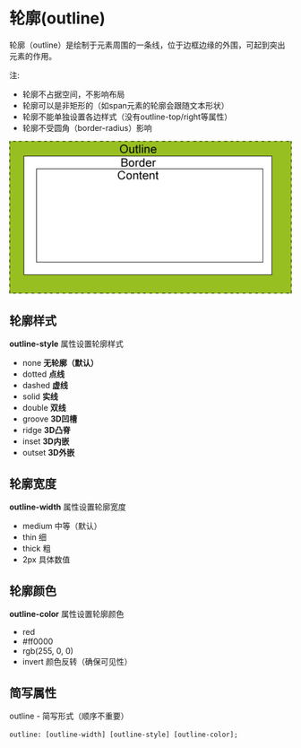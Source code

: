 # 轮廓(outline)
轮廓（outline）是绘制于元素周围的一条线，位于边框边缘的外围，可起到突出元素的作用。

注:
* 轮廓不占据空间，不影响布局
* 轮廓可以是非矩形的（如span元素的轮廓会跟随文本形状）
* 轮廓不能单独设置各边样式（没有outline-top/right等属性）
* 轮廓不受圆角（border-radius）影响

![alt text](box_outline.gif)

## 轮廓样式
**outline-style** 属性设置轮廓样式

*  none      **无轮廓（默认）**
*  dotted    **点线**
*  dashed    **虚线**
*  solid     **实线**
*  double    **双线**
*  groove    **3D凹槽**
*  ridge     **3D凸脊**
*  inset     **3D内嵌**
*  outset    **3D外嵌**

## 轮廓宽度
**outline-width** 属性设置轮廓宽度

* medium  中等（默认）
* thin    细
* thick   粗
* 2px     具体数值

## 轮廓颜色
**outline-color** 属性设置轮廓颜色

* red
* #ff0000
* rgb(255, 0, 0)
* invert   颜色反转（确保可见性）

## 简写属性
outline - 简写形式（顺序不重要）  

`outline: [outline-width] [outline-style] [outline-color];`
